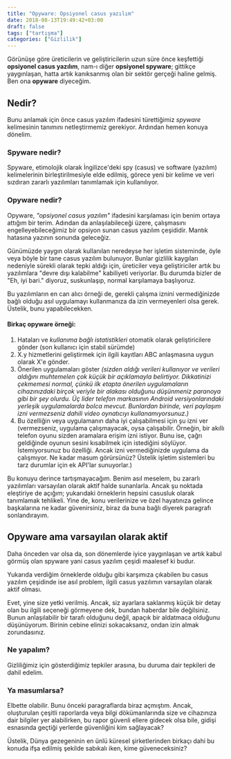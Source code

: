 ```yaml
---
title: "Opyware: Opsiyonel casus yazılım"
date: 2018-08-13T19:49:42+03:00
draft: false
tags: ["tartışma"]
categories: ["Gizlilik"]
---
```


Görünüşe göre üreticilerin ve geliştiricilerin uzun süre önce keşfettiği **opsiyonel casus yazılım**, nam-ı diğer **opsiyonel spyware**; gittikçe yaygınlaşan, hatta artık kanıksanmış olan bir sektör gerçeği haline gelmiş. Ben ona **opyware** diyeceğim.

## Nedir?
Bunu anlamak için önce casus yazılım ifadesini türettiğimiz *spyware* kelimesinin tanımını netleştirmemiz gerekiyor. Ardından hemen konuya dönelim.

### Spyware nedir?
Spyware, etimolojik olarak İngilizce'deki spy (casus) ve software (yazılım) kelimelerinin birleştirilmesiyle elde edilmiş, görece yeni bir kelime ve veri sızdıran zararlı yazılımları tanımlamak için kullanılıyor.

### Opyware nedir?
Opyware, *"opsiyonel casus yazılım"* ifadesini karşılaması için benim ortaya attığım bir terim. Adından da anlaşılabileceği üzere, çalışmasını engelleyebileceğimiz bir opsiyon sunan casus yazılım çeşididir. Mantık hatasına yazının sonunda geleceğiz.

Günümüzde yaygın olarak kullanılan neredeyse her işletim sisteminde, öyle veya böyle bir tane casus yazılım bulunuyor. Bunlar gizlilik kaygıları nedeniyle sürekli olarak tepki aldığı için, üreticiler veya geliştiriciler artık bu yazılımlara "devre dışı kalabilme" kabiliyeti veriyorlar. Bu durumda bizler de "Eh, iyi bari." diyoruz, suskunlaşıp, normal karşılamaya başlıyoruz.

Bu yazılımların en can alıcı örneği de, gerekli çalışma iznini vermediğinizde bağlı olduğu asıl uygulamayı kullanmanıza da izin vermeyenleri olsa gerek. Üstelik, bunu yapabilecekken.

#### Birkaç opyware örneği:  
1. Hataları ve *kullanıma bağlı istatistikleri* otomatik olarak geliştiricilere gönder (son kullanıcı için stabil sürümde)
2. X.y hizmetlerini geliştirmek için ilgili kayıtları ABC anlaşmasına uygun olarak X'e gönder.
3. Önerilen uygulamaları göster *(sizden aldığı verileri kullanıyor ve verileri aldığını muhtemelen çok küçük bir açıklamayla belirtiyor. Dikkatinizi çekmemesi normal, çünkü ilk etapta önerilen uygulamaların cihazınızdaki birçok veriyle bir alakası olduğunu düşünmeniz paranoya gibi bir şey olurdu. Üç lider telefon markasının Android versiyonlarındaki yerleşik uygulamalarda bolca mevcut. Bunlardan birinde, veri paylaşım izni vermezseniz dahili video oynatıcıyı kullanamıyorsunuz.)*
4. Bu özelliğin veya uygulamanın daha iyi çalışabilmesi için şu izni ver (vermezseniz, uygulama çalışmayacak, oysa çalışabilir. Örneğin, bir akıllı telefon oyunu sizden aramalara erişim izni istiyor. Bunu ise, çağrı geldiğinde oyunun sesini kısabilmek için istediğini söylüyor. İstemiyorsunuz bu özelliği. Ancak izni vermediğinizde uygulama da çalışmıyor. Ne kadar masum görürsünüz? Üstelik işletim sistemleri bu tarz durumlar için ek API'lar sunuyorlar.)

Bu konuyu derince tartışmayacağım. Benim asıl meselem, bu zararlı yazılımları varsayılan olarak aktif halde sunanlarla. Ancak şu noktada eleştiriye de açığım; yukarıdaki örneklerin hepsini casusluk olarak tanımlamak tehlikeli. Yine de, konu verilerinize ve özel hayatınıza gelince başkalarına ne kadar güvenirsiniz, biraz da buna bağlı diyerek paragrafı sonlandırayım.

## Opyware ama varsayılan olarak aktif
Daha önceden var olsa da, son dönemlerde iyice yaygınlaşan ve artık kabul görmüş olan spyware yani casus yazılım çeşidi maalesef ki budur.

Yukarıda verdiğim örneklerde olduğu gibi karşımıza çıkabilen bu casus yazılım çeşidinde ise asıl problem, ilgili casus yazılımın varsayılan olarak aktif olması.

Evet, yine size yetki verilmiş. Ancak, siz ayarlara saklanmış küçük bir detay olan bu ilgili seçeneği görmeyene dek, bundan haberdar bile değilsiniz. Bunun anlaşılabilir bir tarafı olduğunu değil, apaçık bir aldatmaca olduğunu düşünüyorum. Birinin cebine elinizi sokacaksanız, ondan izin almak zorundasınız.

### Ne yapalım?
Gizliliğimiz için gösterdiğimiz tepkiler arasına, bu duruma dair tepkileri de dahil edelim.


### Ya masumlarsa?
Elbette olabilir. Bunu önceki paragraflarda biraz açmıştım. Ancak, oluşturulan çeşitli raporlarda veya bilgi dökümanlarında size ve cihazınıza dair bilgiler yer alabilirken, bu rapor güvenli ellere gidecek olsa bile, gidişi esnasında geçtiği yerlerde güvenliğini kim sağlayacak?

Üstelik, Dünya gezegeninin en ünlü küresel şirketlerinden birkaçı dahi bu konuda ifşa edilmiş şekilde sabıkalı iken, kime güveneceksiniz?
